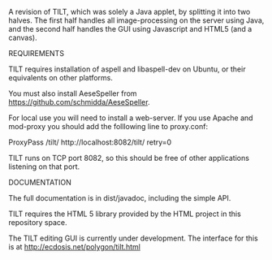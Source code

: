 A revision of TILT, which was solely a Java applet, by splitting it into 
two halves. The first half handles all image-processing on the server 
using Java, and the second half handles the GUI using Javascript and 
HTML5 (and a canvas).

REQUIREMENTS

TILT requires installation of aspell and libaspell-dev on Ubuntu, or their
equivalents on other platforms.

You must also install AeseSpeller from 
https://github.com/schmidda/AeseSpeller.

For local use you will need to install a web-server. If you use Apache 
and mod-proxy you should add the folllowing line to proxy.conf:

ProxyPass /tilt/ http://localhost:8082/tilt/ retry=0

TILT runs on TCP port 8082, so this should be free of other applications 
listening on that port.

DOCUMENTATION

The full documentation is in dist/javadoc, including the simple API.

TILT requires the HTML 5 library provided by the HTML project in this 
repository space.

The TILT editing GUI is currently under development. The interface for 
this is at http://ecdosis.net/polygon/tilt.html
